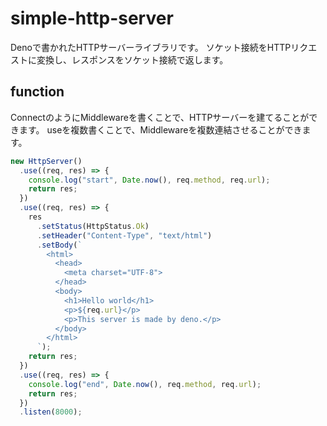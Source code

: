 # simple-http-server

Denoで書かれたHTTPサーバーライブラリです。 ソケット接続をHTTPリクエストに変換し、レスポンスをソケット接続で返します。

## function

ConnectのようにMiddlewareを書くことで、HTTPサーバーを建てることができます。
useを複数書くことで、Middlewareを複数連結させることができます。

```ts
new HttpServer()
  .use((req, res) => {
    console.log("start", Date.now(), req.method, req.url);
    return res;
  })
  .use((req, res) => {
    res
      .setStatus(HttpStatus.Ok)
      .setHeader("Content-Type", "text/html")
      .setBody(`
        <html>
          <head>
            <meta charset="UTF-8">
          </head>
          <body>
            <h1>Hello world</h1>
            <p>${req.url}</p>
            <p>This server is made by deno.</p>
          </body>
        </html>
      `);
    return res;
  })
  .use((req, res) => {
    console.log("end", Date.now(), req.method, req.url);
    return res;
  })
  .listen(8000);
```
